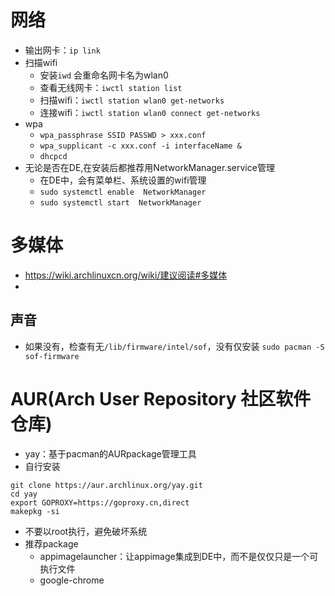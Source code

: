 # 网络
- 输出网卡：`ip link`
- 扫描wifi
	- 安装`iwd` 会重命名网卡名为wlan0
	- 查看无线网卡：`iwctl station list`
	- 扫描wifi：`iwctl station wlan0 get-networks`
	- 连接wifi：`iwctl station wlan0 connect get-networks`
- wpa
	- `wpa_passphrase SSID PASSWD > xxx.conf`
	- `wpa_supplicant -c xxx.conf -i interfaceName &`
	- `dhcpcd`
- 无论是否在DE,在安装后都推荐用NetworkManager.service管理
	- 在DE中，会有菜单栏、系统设置的wifi管理
	- `sudo systemctl enable  NetworkManager`
	- `sudo systemctl start  NetworkManager`
# 多媒体
- https://wiki.archlinuxcn.org/wiki/建议阅读#多媒体
- 

## 声音
- 如果没有，检查有无`/lib/firmware/intel/sof`，没有仅安装 `sudo pacman -S sof-firmware`

# AUR(Arch User Repository 社区软件仓库)
- yay：基于pacman的AURpackage管理工具
- 自行安装
```
git clone https://aur.archlinux.org/yay.git
cd yay
export GOPROXY=https://goproxy.cn,direct
makepkg -si
```
- 不要以root执行，避免破坏系统
- 推荐package
	- appimagelauncher：让appimage集成到DE中，而不是仅仅只是一个可执行文件
	- google-chrome



